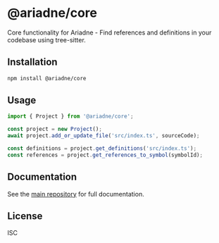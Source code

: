 # @ariadne/core

Core functionality for Ariadne - Find references and definitions in your codebase using tree-sitter.

## Installation

```bash
npm install @ariadne/core
```

## Usage

```typescript
import { Project } from '@ariadne/core';

const project = new Project();
await project.add_or_update_file('src/index.ts', sourceCode);

const definitions = project.get_definitions('src/index.ts');
const references = project.get_references_to_symbol(symbolId);
```

## Documentation

See the [main repository](https://github.com/CRJFisher/ariadne) for full documentation.

## License

ISC